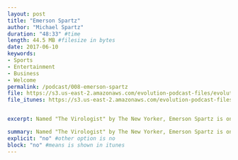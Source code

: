 ```yaml
---
layout: post
title: "Emerson Spartz"
author: "Michael Spartz"
duration: "48:33" #time
length: 44.5 MB #filesize in bytes
date: 2017-06-10
keywords:
- Sports
- Entertainment
- Business
- Welcome
permalink: /podcast/008-emerson-spartz
file: https://s3.us-east-2.amazonaws.com/evolution-podcast-files/evolution-2017/008-emerson-spartz.mp3
file_itunes: https://s3.us-east-2.amazonaws.com/evolution-podcast-files/evolution-2017/008-emerson-spartz.mp3


excerpt: Named "The Virologist" by The New Yorker, Emerson Spartz is one of the world's leading experts on internet virality and has been featured in major media including the Wall Street Journal, Inc, CBS, CNBC, CNN, and many more. Spartz was named to both Forbes' and Inc Magazine's "30 Under 30" lists. Spartz is the CEO of Dose, one of the world's fastest-growing digital media companies with a monthly audience of 50 million people. Dose, the company behind Dose.com and OMGFacts.com, has raised $35 million in funding. At the age of 12, Spartz founded Mugglenet, the \#1 Harry Potter site and one of the internet's largest communities. By the age of 19, Spartz became a New York Times bestselling author after publishing his first book.

summary: Named "The Virologist" by The New Yorker, Emerson Spartz is one of the world's leading experts on internet virality and has been featured in major media including the Wall Street Journal, Inc, CBS, CNBC, CNN, and many more. Spartz was named to both Forbes' and Inc Magazine's "30 Under 30" lists. Spartz is the CEO of Dose, one of the world's fastest-growing digital media companies with a monthly audience of 50 million people. Dose, the company behind Dose.com and OMGFacts.com, has raised $35 million in funding. At the age of 12, Spartz founded Mugglenet, the \#1 Harry Potter site and one of the internet's largest communities. By the age of 19, Spartz became a New York Times bestselling author after publishing his first book.
explicit: "no" #other option is no
block: "no" #means is shown in itunes
---
```

